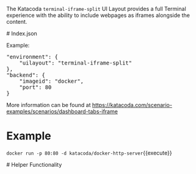 The Katacoda `terminal-iframe-split` UI Layout provides a full Terminal experience with the ability to include webpages as iframes alongside the content.

# Index.json

Example:

<pre>
"environment": {
    "uilayout": "terminal-iframe-split"
},
"backend": {
    "imageid": "docker",
    "port": 80
}
</pre>

More information can be found at https://katacoda.com/scenario-examples/scenarios/dashboard-tabs-iframe

# Example

`docker run -p 80:80 -d katacoda/docker-http-server`{{execute}}

# Helper Functionality